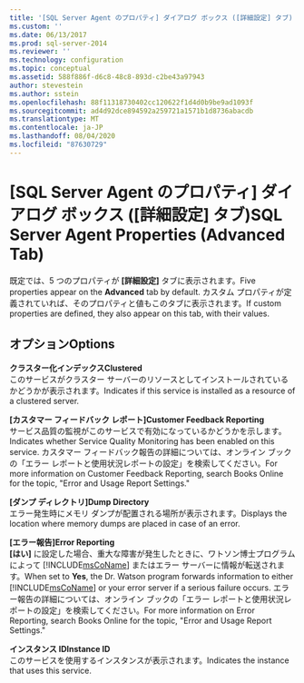 ```yaml
---
title: '[SQL Server Agent のプロパティ] ダイアログ ボックス ([詳細設定] タブ) | Microsoft Docs'
ms.custom: ''
ms.date: 06/13/2017
ms.prod: sql-server-2014
ms.reviewer: ''
ms.technology: configuration
ms.topic: conceptual
ms.assetid: 588f886f-d6c8-48c8-893d-c2be43a97943
author: stevestein
ms.author: sstein
ms.openlocfilehash: 88f11318730402cc120622f1d4d0b9be9ad1093f
ms.sourcegitcommit: ad4d92dce894592a259721a1571b1d8736abacdb
ms.translationtype: MT
ms.contentlocale: ja-JP
ms.lasthandoff: 08/04/2020
ms.locfileid: "87630729"
---
```

# <a name="sql-server-agent-properties-advanced-tab"></a><span data-ttu-id="e2def-102">[SQL Server Agent のプロパティ] ダイアログ ボックス ([詳細設定] タブ)</span><span class="sxs-lookup"><span data-stu-id="e2def-102">SQL Server Agent Properties (Advanced Tab)</span></span>
  <span data-ttu-id="e2def-103">既定では、5 つのプロパティが **[詳細設定]** タブに表示されます。</span><span class="sxs-lookup"><span data-stu-id="e2def-103">Five properties appear on the **Advanced** tab by default.</span></span> <span data-ttu-id="e2def-104">カスタム プロパティが定義されていれば、そのプロパティと値もこのタブに表示されます。</span><span class="sxs-lookup"><span data-stu-id="e2def-104">If custom properties are defined, they also appear on this tab, with their values.</span></span>  
  
## <a name="options"></a><span data-ttu-id="e2def-105">オプション</span><span class="sxs-lookup"><span data-stu-id="e2def-105">Options</span></span>  
 <span data-ttu-id="e2def-106">**クラスター化インデックス**</span><span class="sxs-lookup"><span data-stu-id="e2def-106">**Clustered**</span></span>  
 <span data-ttu-id="e2def-107">このサービスがクラスター サーバーのリソースとしてインストールされているかどうかが表示されます。</span><span class="sxs-lookup"><span data-stu-id="e2def-107">Indicates if this service is installed as a resource of a clustered server.</span></span>  
  
 <span data-ttu-id="e2def-108">**[カスタマー フィードバック レポート]**</span><span class="sxs-lookup"><span data-stu-id="e2def-108">**Customer Feedback Reporting**</span></span>  
 <span data-ttu-id="e2def-109">サービス品質の監視がこのサービスで有効になっているかどうかを示します。</span><span class="sxs-lookup"><span data-stu-id="e2def-109">Indicates whether Service Quality Monitoring has been enabled on this service.</span></span> <span data-ttu-id="e2def-110">カスタマー フィードバック報告の詳細については、オンライン ブックの「エラー レポートと使用状況レポートの設定」を検索してください。</span><span class="sxs-lookup"><span data-stu-id="e2def-110">For more information on Customer Feedback Reporting, search Books Online for the topic, "Error and Usage Report Settings."</span></span>  
  
 <span data-ttu-id="e2def-111">**[ダンプ ディレクトリ]**</span><span class="sxs-lookup"><span data-stu-id="e2def-111">**Dump Directory**</span></span>  
 <span data-ttu-id="e2def-112">エラー発生時にメモリ ダンプが配置される場所が表示されます。</span><span class="sxs-lookup"><span data-stu-id="e2def-112">Displays the location where memory dumps are placed in case of an error.</span></span>  
  
 <span data-ttu-id="e2def-113">**[エラー報告]**</span><span class="sxs-lookup"><span data-stu-id="e2def-113">**Error Reporting**</span></span>  
 <span data-ttu-id="e2def-114">**[はい]** に設定した場合、重大な障害が発生したときに、ワトソン博士プログラムによって [!INCLUDE[msCoName](../../includes/msconame-md.md)] またはエラー サーバーに情報が転送されます。</span><span class="sxs-lookup"><span data-stu-id="e2def-114">When set to **Yes**, the Dr. Watson program forwards information to either [!INCLUDE[msCoName](../../includes/msconame-md.md)] or your error server if a serious failure occurs.</span></span> <span data-ttu-id="e2def-115">エラー報告の詳細については、オンライン ブックの「エラー レポートと使用状況レポートの設定」を検索してください。</span><span class="sxs-lookup"><span data-stu-id="e2def-115">For more information on Error Reporting, search Books Online for the topic, "Error and Usage Report Settings."</span></span>  
  
 <span data-ttu-id="e2def-116">**インスタンス ID**</span><span class="sxs-lookup"><span data-stu-id="e2def-116">**Instance ID**</span></span>  
 <span data-ttu-id="e2def-117">このサービスを使用するインスタンスが表示されます。</span><span class="sxs-lookup"><span data-stu-id="e2def-117">Indicates the instance that uses this service.</span></span>  
  
  
